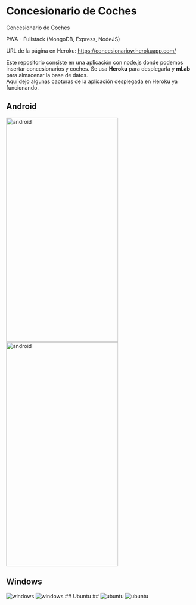 # Concesionario de Coches
Concesionario de Coches

PWA - Fullstack (MongoDB, Express, NodeJS)

URL de la página en Heroku: https://concesionariow.herokuapp.com/

Este repositorio consiste en una aplicación con node.js donde podemos insertar concesionarios y coches. Se usa **Heroku** para desplegarla y **mLab** para almacenar la base de datos.  
Aquí dejo algunas capturas de la aplicación desplegada en Heroku ya funcionando.  

  ## Android ##
  <img src="https://www.upload.ee/image/9697016/android1.jpg" alt="android" width="300" height="600" /> <img src="https://www.upload.ee/image/9697015/android.jpg" alt="android" width="300" height="600" />  
  ## Windows ##
  <img src="https://www.upload.ee/image/9697009/windows101.jpg" alt="windows" />  
  <img src="https://www.upload.ee/image/9697007/windows10.jpg" alt="windows" />
## Ubuntu ##
<img src="https://www.upload.ee/image/9696989/ubuntu.jpg" alt="ubuntu" />  
  <img src="https://www.upload.ee/image/9697002/ubuntu1.jpg" alt="ubuntu" />
